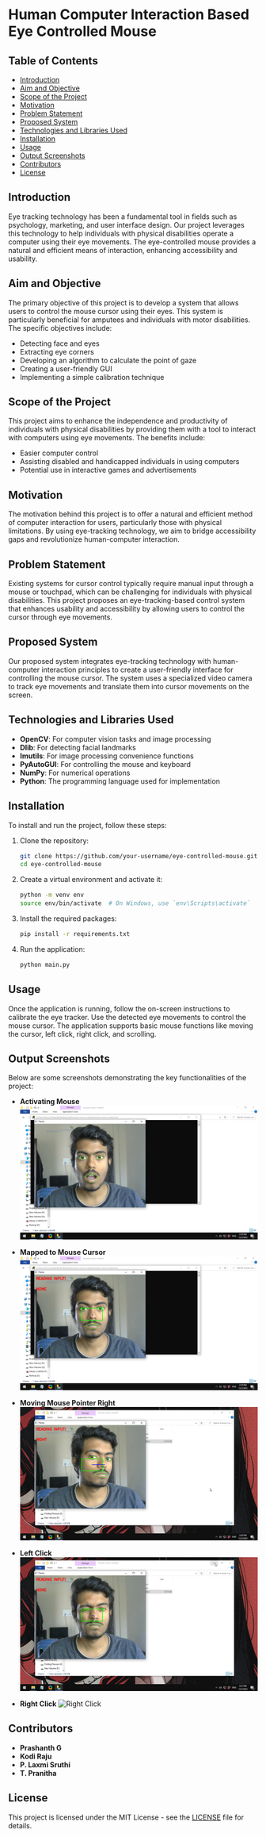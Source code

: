 # Human Computer Interaction Based Eye Controlled Mouse

## Table of Contents
- [Introduction](#introduction)
- [Aim and Objective](#aim-and-objective)
- [Scope of the Project](#scope-of-the-project)
- [Motivation](#motivation)
- [Problem Statement](#problem-statement)
- [Proposed System](#proposed-system)
- [Technologies and Libraries Used](#technologies-and-libraries-used)
- [Installation](#installation)
- [Usage](#usage)
- [Output Screenshots](#output-screenshots)
- [Contributors](#contributors)
- [License](#license)

## Introduction
Eye tracking technology has been a fundamental tool in fields such as psychology, marketing, and user interface design. Our project leverages this technology to help individuals with physical disabilities operate a computer using their eye movements. The eye-controlled mouse provides a natural and efficient means of interaction, enhancing accessibility and usability.

## Aim and Objective
The primary objective of this project is to develop a system that allows users to control the mouse cursor using their eyes. This system is particularly beneficial for amputees and individuals with motor disabilities. The specific objectives include:
- Detecting face and eyes
- Extracting eye corners
- Developing an algorithm to calculate the point of gaze
- Creating a user-friendly GUI
- Implementing a simple calibration technique

## Scope of the Project
This project aims to enhance the independence and productivity of individuals with physical disabilities by providing them with a tool to interact with computers using eye movements. The benefits include:
- Easier computer control
- Assisting disabled and handicapped individuals in using computers
- Potential use in interactive games and advertisements

## Motivation
The motivation behind this project is to offer a natural and efficient method of computer interaction for users, particularly those with physical limitations. By using eye-tracking technology, we aim to bridge accessibility gaps and revolutionize human-computer interaction.

## Problem Statement
Existing systems for cursor control typically require manual input through a mouse or touchpad, which can be challenging for individuals with physical disabilities. This project proposes an eye-tracking-based control system that enhances usability and accessibility by allowing users to control the cursor through eye movements.

## Proposed System
Our proposed system integrates eye-tracking technology with human-computer interaction principles to create a user-friendly interface for controlling the mouse cursor. The system uses a specialized video camera to track eye movements and translate them into cursor movements on the screen.

## Technologies and Libraries Used
- **OpenCV**: For computer vision tasks and image processing
- **Dlib**: For detecting facial landmarks
- **Imutils**: For image processing convenience functions
- **PyAutoGUI**: For controlling the mouse and keyboard
- **NumPy**: For numerical operations
- **Python**: The programming language used for implementation

## Installation
To install and run the project, follow these steps:

1. Clone the repository:
    ```bash
    git clone https://github.com/your-username/eye-controlled-mouse.git
    cd eye-controlled-mouse
    ```

2. Create a virtual environment and activate it:
    ```bash
    python -m venv env
    source env/bin/activate  # On Windows, use `env\Scripts\activate`
    ```

3. Install the required packages:
    ```bash
    pip install -r requirements.txt
    ```

4. Run the application:
    ```bash
    python main.py
    ```

## Usage
Once the application is running, follow the on-screen instructions to calibrate the eye tracker. Use the detected eye movements to control the mouse cursor. The application supports basic mouse functions like moving the cursor, left click, right click, and scrolling.

## Output Screenshots

Below are some screenshots demonstrating the key functionalities of the project:

- **Activating Mouse**
  ![Activating Mouse](Screenshots/Activating%20mouse.png)

- **Mapped to Mouse Cursor**
  ![Mapped to Mouse Cursor](Screenshots/Activated%20mouse.png)

- **Moving Mouse Pointer Right**
  ![Moving Mouse Pointer Right](Screenshots/Right%20cursor%20movement.png)

- **Left Click**
  ![Left Click](Screenshots/Left%20click.png)

- **Right Click**
  ![Right Click](Screenshots/Right%20click.png)

## Contributors
- **Prashanth G** 
- **Kodi Raju** 
- **P. Laxmi Sruthi** 
- **T. Pranitha** 

## License
This project is licensed under the MIT License - see the [LICENSE](LICENSE) file for details.
